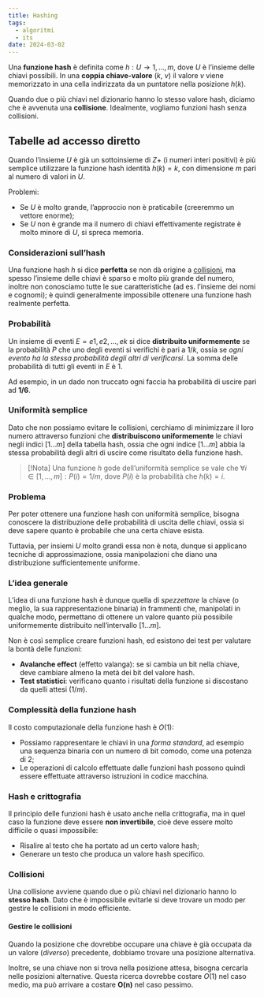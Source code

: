 ```yaml
---
title: Hashing
tags:
  - algoritmi
  - its
date: 2024-03-02
---
```

Una **funzione hash** è definita come $h: U → {1, ..., m}$, dove $U$ è l’insieme delle chiavi possibili. In una **coppia chiave-valore** ($k$, $v$) il valore $v$ viene memorizzato in una cella indirizzata da un puntatore nella posizione $h(k)$.  

Quando due o più chiavi nel dizionario hanno lo stesso valore hash, diciamo che è avvenuta una **collisione**. Idealmente, vogliamo funzioni hash senza collisioni.

## Tabelle ad accesso diretto

Quando l’insieme $U$ è già un sottoinsieme di $Z+$ (i numeri interi positivi) è più semplice utilizzare la funzione hash identità $h(k) = k$, con dimensione $m$ pari al numero di valori in $U$.

Problemi:

- Se $U$ è molto grande, l’approccio non è praticabile (creeremmo un vettore enorme);
- Se $U$ non è grande ma il numero di chiavi effettivamente registrate è molto minore di $U$, si spreca memoria.

### Considerazioni sull’hash

Una funzione hash $h$ si dice **perfetta** se non dà origine a [collisioni](./hashing#collisioni), ma spesso l’insieme delle chiavi è sparso e molto più grande del numero, inoltre non conosciamo tutte le sue caratteristiche (ad es. l’insieme dei nomi e cognomi); è quindi generalmente impossibile ottenere una funzione hash realmente perfetta.  

### Probabilità

Un insieme di eventi $E = {e1, e2, …, ek}$ si dice **distribuito uniformemente** se la probabilità $P$ che uno degli eventi si verifichi è pari a $1/k$, ossia se *ogni evento ha la stessa probabilità degli altri di verificarsi*. La somma delle probabilità di tutti gli eventi in $E$ è $1$.

Ad esempio, in un dado non truccato ogni faccia ha probabilità di uscire pari ad **1/6**.

### Uniformità semplice

Dato che non possiamo evitare le collisioni, cerchiamo di minimizzare il loro numero attraverso funzioni che **distribuiscono uniformemente** le chiavi negli indici $[1...m]$ della tabella hash, ossia che ogni indice $[1...m]$ abbia la stessa probabilità degli altri di uscire come risultato della funzione hash.

> [!Nota]
> Una funzione $h$ gode dell’uniformità semplice se vale che $∀i ∈ [1,...,m] : P(i) = 1/m$, dove $P(i)$ è la probabilità che $h(k) = i$.

### Problema

Per poter ottenere una funzione hash con uniformità semplice, bisogna conoscere la distribuzione delle probabilità di uscita delle chiavi, ossia si deve sapere quanto è probabile che una certa chiave esista.

Tuttavia, per insiemi $U$ molto grandi essa non è nota, dunque si applicano tecniche di approssimazione, ossia manipolazioni che diano una distribuzione sufficientemente uniforme.

### L’idea generale

L’idea di una funzione hash è dunque quella di *spezzettare* la chiave (o meglio, la sua rappresentazione binaria) in frammenti che, manipolati in qualche modo, permettano di ottenere un valore quanto più possibile uniformemente distribuito nell’intervallo $[1...m]$.  

Non è così semplice creare funzioni hash, ed esistono dei test per valutare la bontà delle funzioni:

- **Avalanche effect** (effetto valanga): se si cambia un bit nella chiave, deve cambiare almeno la metà dei bit del valore hash.
- **Test statistici**: verificano quanto i risultati della funzione si discostano da quelli attesi ($1/m$).

### Complessità della funzione hash

Il costo computazionale della funzione hash è $O(1)$:

- Possiamo rappresentare le chiavi in una *forma standard*, ad esempio una sequenza binaria con un numero di bit comodo, come una potenza di 2;
- Le operazioni di calcolo effettuate dalle funzioni hash possono quindi essere effettuate attraverso istruzioni in codice macchina.

### Hash e crittografia

Il principio delle funzioni hash è usato anche nella crittografia, ma in quel caso la funzione deve essere **non invertibile**, cioè deve essere molto difficile o quasi impossibile:

- Risalire al testo che ha portato ad un certo valore hash;
- Generare un testo che produca un valore hash specifico.

### Collisioni

Una collisione avviene quando due o più chiavi nel dizionario hanno lo **stesso hash**. Dato che è impossibile evitarle si deve trovare un modo per gestire le collisioni in modo efficiente.

#### Gestire le collisioni

Quando la posizione che dovrebbe occupare una chiave è già occupata da un valore (*diverso*) precedente, dobbiamo trovare una posizione alternativa.

Inoltre, se una chiave non si trova nella posizione attesa, bisogna cercarla nelle posizioni alternative. Questa ricerca dovrebbe costare $O(1)$ nel caso medio, ma può arrivare a costare **O(n)** nel caso pessimo.
